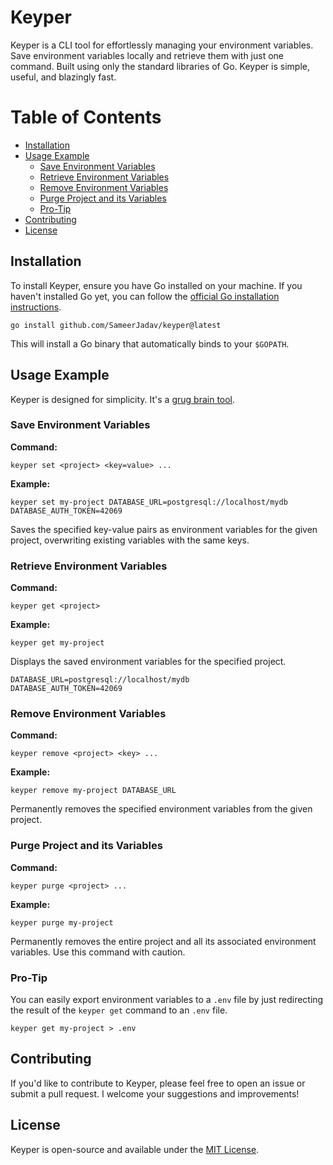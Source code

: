 # Keyper

Keyper is a CLI tool for effortlessly managing your environment variables. Save environment variables locally and retrieve them with just one command. Built using only the standard libraries of Go. Keyper is simple, useful, and blazingly fast.

# Table of Contents

- [Installation](#installation)
- [Usage Example](#usage-example)
  - [Save Environment Variables](#save-environment-variables)
  - [Retrieve Environment Variables](#retrieve-environment-variables)
  - [Remove Environment Variables](#remove-environment-variables)
  - [Purge Project and its Variables](#purge-project-and-its-variables)
  - [Pro-Tip](#pro-tip)
- [Contributing](#contributing)
- [License](#license)

## Installation

To install Keyper, ensure you have Go installed on your machine. If you haven't installed Go yet, you can follow the [official Go installation instructions](https://go.dev/doc/install).

```
go install github.com/SameerJadav/keyper@latest
```

This will install a Go binary that automatically binds to your `$GOPATH`.

## Usage Example

Keyper is designed for simplicity. It's a [grug brain tool](https://grugbrain.dev/#grug-on-tools).

### Save Environment Variables

**Command:**

```
keyper set <project> <key=value> ...
```

**Example:**

```
keyper set my-project DATABASE_URL=postgresql://localhost/mydb DATABASE_AUTH_TOKEN=42069
```

Saves the specified key-value pairs as environment variables for the given project, overwriting existing variables with the same keys.

### Retrieve Environment Variables

**Command:**

```
keyper get <project>
```

**Example:**

```
keyper get my-project
```

Displays the saved environment variables for the specified project.

```
DATABASE_URL=postgresql://localhost/mydb
DATABASE_AUTH_TOKEN=42069
```

### Remove Environment Variables

**Command:**

```
keyper remove <project> <key> ...
```

**Example:**

```
keyper remove my-project DATABASE_URL
```

Permanently removes the specified environment variables from the given project.

### Purge Project and its Variables

**Command:**

```
keyper purge <project> ...
```

**Example:**

```
keyper purge my-project
```

Permanently removes the entire project and all its associated environment variables. Use this command with caution.

### Pro-Tip

You can easily export environment variables to a `.env` file by just redirecting the result of the `keyper get` command to an `.env` file.

```
keyper get my-project > .env
```

## Contributing

If you'd like to contribute to Keyper, please feel free to open an issue or submit a pull request. I welcome your suggestions and improvements!

## License

Keyper is open-source and available under the [MIT License](./LICENSE).
